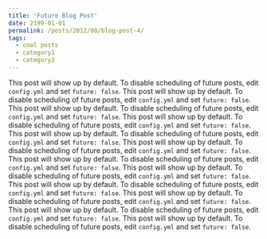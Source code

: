```yaml
---
title: 'Future Blog Post'
date: 2199-01-01
permalink: /posts/2012/08/blog-post-4/
tags:
  - cool posts
  - category1
  - category2
---
```


This post will show up by default. To disable scheduling of future posts, edit `config.yml` and set `future: false`. 
This post will show up by default. To disable scheduling of future posts, edit `config.yml` and set `future: false`. This post will show up by default. To disable scheduling of future posts, edit `config.yml` and set `future: false`. This post will show up by default. To disable scheduling of future posts, edit `config.yml` and set `future: false`. This post will show up by default. To disable scheduling of future posts, edit `config.yml` and set `future: false`. This post will show up by default. To disable scheduling of future posts, edit `config.yml` and set `future: false`. This post will show up by default. To disable scheduling of future posts, edit `config.yml` and set `future: false`. This post will show up by default. To disable scheduling of future posts, edit `config.yml` and set `future: false`. This post will show up by default. To disable scheduling of future posts, edit `config.yml` and set `future: false`. This post will show up by default. To disable scheduling of future posts, edit `config.yml` and set `future: false`. This post will show up by default. To disable scheduling of future posts, edit `config.yml` and set `future: false`. This post will show up by default. To disable scheduling of future posts, edit `config.yml` and set `future: false`. 
